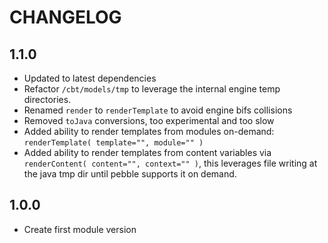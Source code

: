 # CHANGELOG

## 1.1.0

* Updated to latest dependencies
* Refactor `/cbt/models/tmp` to leverage the internal engine temp directories.
* Renamed `render` to `renderTemplate` to avoid engine bifs collisions
* Removed `toJava` conversions, too experimental and too slow
* Added ability to render templates from modules on-demand: `renderTemplate( template="", module="" )`
* Added ability to render templates from content variables via `renderContent( content="", context="" )`, this leverages file writing at the java tmp dir until pebble supports it on demand.

## 1.0.0

* Create first module version